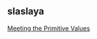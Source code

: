 <h2>slaslaya</h2><a href="https://www.notion.so/slaplace/05-Meeting-the-Primitive-Values-ba59b77a329a4a29b93ff43c771009d2">Meeting the Primitive Values</a>